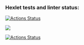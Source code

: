 ### Hexlet tests and linter status:
[![Actions Status](https://github.com/StanislavKls/php-project-lvl1/workflows/hexlet-check/badge.svg)](https://github.com/StanislavKls/php-project-lvl1/actions)

<a href="https://codeclimate.com/github/codeclimate/codeclimate/maintainability"><img src="https://api.codeclimate.com/v1/badges/a99a88d28ad37a79dbf6/maintainability" /></a>

[![Actions Status](https://github.com/StanislavKls/php-project-lvl1/workflows/superlinter/badge.svg)](https://github.com/StanislavKls/php-project-lvl1/actions)
